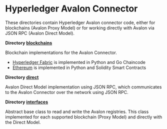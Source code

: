 <!--
Licensed under Creative Commons Attribution 4.0 International License
https://creativecommons.org/licenses/by/4.0/
-->

# Hyperledger Avalon Connector

These directories contain Hyperledger Avalon connector code, either
for blockchains (Avalon Proxy Model) or for working directly
with Avalon via JSON RPC (Avalon Direct Model).


**Directory [blockchains](./blockchains/)**

Blockchain implementations for the Avalon Connector.
- [Hyperledger Fabric](blockchains/fabric)
  is implemented in Python and Go Chaincode
- [Ethereum](blockchains/ethereum)
  is implemented in Python and Solidity Smart Contracts

**Directory [direct](./direct/)**

Avalon Direct Model implementation using JSON RPC, which communicates to
the Avalon Connector over the network using JSON RPC.

**Directory [interfaces](./interfaces/)**

Abstract base class to read and write the Avalon registries.
This class implemented for each supported blockchain (Proxy Model)
and directly with the Direct Model.

